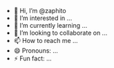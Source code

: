 - 👋 Hi, I’m @zaphito
- 👀 I’m interested in ...
- 🌱 I’m currently learning ...
- 💞️ I’m looking to collaborate on ...
- 📫 How to reach me ...
- 😄 Pronouns: ...
- ⚡ Fun fact: ...

<!---
zaphito/zaphito is a ✨ special ✨ repository because its `README.md` (this file) appears on your GitHub profile.
You can click the Preview link to take a look at your changes.
--->
